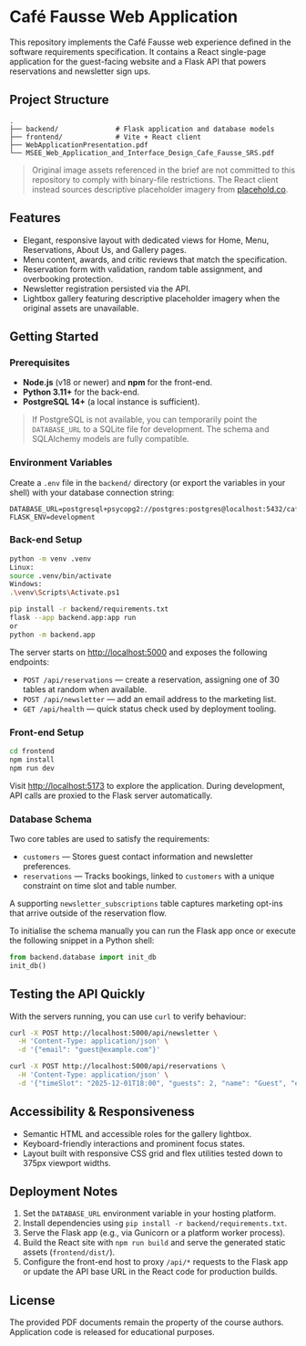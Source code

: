 # Café Fausse Web Application

This repository implements the Café Fausse web experience defined in the software requirements specification. It contains a React single-page application for the guest-facing website and a Flask API that powers reservations and newsletter sign ups.

## Project Structure

```
.
├── backend/              # Flask application and database models
├── frontend/             # Vite + React client
├── WebApplicationPresentation.pdf
└── MSEE_Web_Application_and_Interface_Design_Cafe_Fausse_SRS.pdf
```

> Original image assets referenced in the brief are not committed to this repository to comply with binary-file restrictions. The
> React client instead sources descriptive placeholder imagery from [placehold.co](https://placehold.co/).

## Features

- Elegant, responsive layout with dedicated views for Home, Menu, Reservations, About Us, and Gallery pages.
- Menu content, awards, and critic reviews that match the specification.
- Reservation form with validation, random table assignment, and overbooking protection.
- Newsletter registration persisted via the API.
- Lightbox gallery featuring descriptive placeholder imagery when the original assets are unavailable.

## Getting Started

### Prerequisites

- **Node.js** (v18 or newer) and **npm** for the front-end.
- **Python 3.11+** for the back-end.
- **PostgreSQL 14+** (a local instance is sufficient).

> If PostgreSQL is not available, you can temporarily point the `DATABASE_URL` to a SQLite file for development. The schema and SQLAlchemy models are fully compatible.

### Environment Variables

Create a `.env` file in the `backend/` directory (or export the variables in your shell) with your database connection string:

```
DATABASE_URL=postgresql+psycopg2://postgres:postgres@localhost:5432/cafe_fausse
FLASK_ENV=development
```

### Back-end Setup

```bash
python -m venv .venv
Linux:
source .venv/bin/activate
Windows:
.\venv\Scripts\Activate.ps1

pip install -r backend/requirements.txt
flask --app backend.app:app run
or 
python -m backend.app
```

The server starts on [http://localhost:5000](http://localhost:5000) and exposes the following endpoints:

- `POST /api/reservations` — create a reservation, assigning one of 30 tables at random when available.
- `POST /api/newsletter` — add an email address to the marketing list.
- `GET /api/health` — quick status check used by deployment tooling.

### Front-end Setup

```bash
cd frontend
npm install
npm run dev
```

Visit [http://localhost:5173](http://localhost:5173) to explore the application. During development, API calls are proxied to the Flask server automatically.

### Database Schema

Two core tables are used to satisfy the requirements:

- `customers` — Stores guest contact information and newsletter preferences.
- `reservations` — Tracks bookings, linked to `customers` with a unique constraint on time slot and table number.

A supporting `newsletter_subscriptions` table captures marketing opt-ins that arrive outside of the reservation flow.

To initialise the schema manually you can run the Flask app once or execute the following snippet in a Python shell:

```python
from backend.database import init_db
init_db()
```

## Testing the API Quickly

With the servers running, you can use `curl` to verify behaviour:

```bash
curl -X POST http://localhost:5000/api/newsletter \
  -H 'Content-Type: application/json' \
  -d '{"email": "guest@example.com"}'

curl -X POST http://localhost:5000/api/reservations \
  -H 'Content-Type: application/json' \
  -d '{"timeSlot": "2025-12-01T18:00", "guests": 2, "name": "Guest", "email": "guest@example.com"}'
```

## Accessibility & Responsiveness

- Semantic HTML and accessible roles for the gallery lightbox.
- Keyboard-friendly interactions and prominent focus states.
- Layout built with responsive CSS grid and flex utilities tested down to 375px viewport widths.

## Deployment Notes

1. Set the `DATABASE_URL` environment variable in your hosting platform.
2. Install dependencies using `pip install -r backend/requirements.txt`.
3. Serve the Flask app (e.g., via Gunicorn or a platform worker process).
4. Build the React site with `npm run build` and serve the generated static assets (`frontend/dist/`).
5. Configure the front-end host to proxy `/api/*` requests to the Flask app or update the API base URL in the React code for production builds.

## License

The provided PDF documents remain the property of the course authors. Application code is released for educational purposes.
